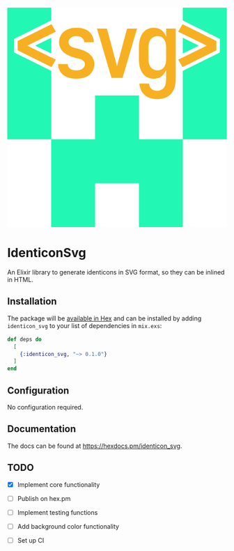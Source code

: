 ![IdenticonSvg logo](logo.png)

# IdenticonSvg

An Elixir library to generate identicons in SVG format, so they can be inlined in HTML.

## Installation

The package will be [available in Hex](https://hex.pm/packages/identicon_svg) and can be installed
by adding `identicon_svg` to your list of dependencies in `mix.exs`:

```elixir
def deps do
  [
    {:identicon_svg, "~> 0.1.0"}
  ]
end
```

## Configuration

No configuration required.

## Documentation

The docs can be found at <https://hexdocs.pm/identicon_svg>.

## TODO

- [x] Implement core functionality
- [ ] Publish on hex.pm
- [ ] Implement testing functions
- [ ] Add background color functionality
- [ ] Set up CI

